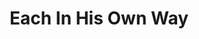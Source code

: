 ---
title: Each In His Own Way
season: In House
period: Autumn
venue: Trent, Great Hall
translator: Harry McWilliam
season_sort: 210
date_start: 1952-02-27
date_end: 1952-02-27

tour: 
  - venue: NUS Arts Festival
    comment: Festival assumed based on source and googling 
    date_start: 1952-04-07
    date_end: 1952-04-07

crew:
  - role: Director
    name: Gamini Salgado

---